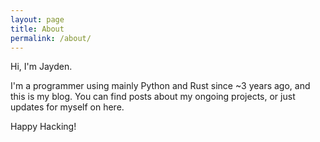 ```yaml
---
layout: page
title: About
permalink: /about/
---
```


Hi, I'm Jayden.

I'm a programmer using mainly Python and Rust since ~3 years ago, and this is my blog. You can find posts about my ongoing projects, or just updates for myself on here.

Happy Hacking!